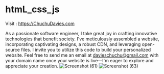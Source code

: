 # htmL_css_js

Visit : https://ChuchuDavies.com

As a passionate software engineer, I take great joy in crafting innovative technologies that benefit society. I've meticulously assembled a website, incorporating captivating designs, a robust CDN, and leveraging open-source files. I invite you to utilize this code to build your personalized website. Feel free to send me an email at davieschuchu@gmail.com with your domain name once your website is live—I'm eager to explore and appreciate your creation.
![Screenshot (61)](https://github.com/ChuchuCoding/htmL_css_js/assets/144307402/8494d0de-d4b1-4e7f-9d9c-3f9573fc2a14)
![Screenshot (63)](https://github.com/ChuchuCoding/htmL_css_js/assets/144307402/f04e7bbb-37ed-40e8-adf0-ce54a4d0efc6)
